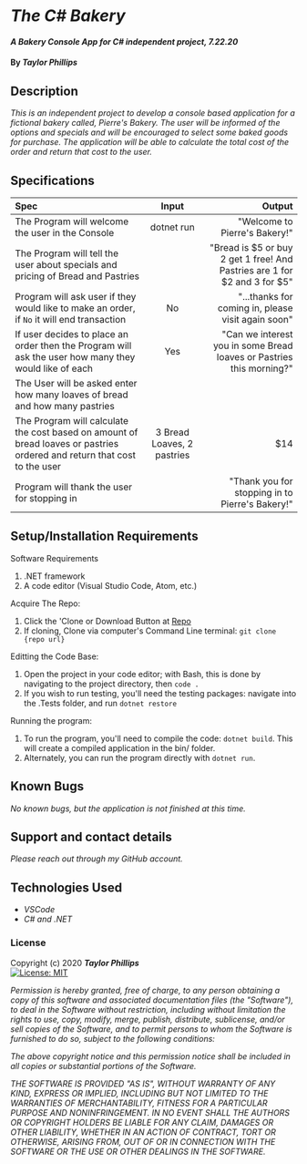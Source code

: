 # _The C# Bakery_

#### _A Bakery Console App for C# independent project, 7.22.20_

#### By _**Taylor Phillips**_

## Description

_This is an independent project to develop a console based application for a fictional bakery called, Pierre's Bakery.  The user will be informed of the options and specials and will be encouraged to select some baked goods for purchase.  The application will be able to calculate the total cost of the order and return that cost to the user._

## Specifications

| Spec | Input | Output |
| :--- | :---: | ---: |
| The Program will welcome the user in the Console  | dotnet run  | "Welcome to Pierre's Bakery!"  |
| The Program will tell the user about specials and pricing of Bread and Pastries |   |  "Bread is $5 or buy 2 get 1 free! And Pastries are 1 for $2 and 3 for $5" |
| Program will ask user if they would like to make an order, if `No` it will end transaction   |  No   |  "...thanks for coming in, please visit again soon"    | 
| If user decides to place an order then the Program will ask the user how many they would like of each  |  Yes | "Can we interest you in some Bread loaves or Pastries this morning?"  |
| The User will be asked enter how many loaves of bread and how many pastries   |   |       |
| The Program will calculate the cost based on amount of bread loaves or pastries ordered and return that cost to the user |  3 Bread Loaves, 2 pastries  | $14  |
| Program will thank the user for stopping in   |   |  "Thank you for stopping in to Pierre's Bakery!"  |   

## Setup/Installation Requirements

Software Requirements
1. .NET framework
2. A code editor (Visual Studio Code, Atom, etc.)

Acquire The Repo:
1. Click the 'Clone or Download Button at [Repo](https://github.com/tayphill13/TheBakery.Solution.git)
2. If cloning, Clone via computer's Command Line terminal: `git clone {repo url}`

Editting the Code Base:
1. Open the project in your code editor; with Bash, this is done by navigating to the project directory, then `code .`
2. If you wish to run testing, you'll need the testing packages: navigate into the .Tests folder, and run `dotnet restore`

Running the program:
1. To run the program, you'll need to compile the code: `dotnet build`. This will create a compiled application in the bin/ folder.
2. Alternately, you can run the program directly with `dotnet run`.

## Known Bugs

_No known bugs, but the application is not finished at this time._

## Support and contact details

_Please reach out through my GitHub account._

## Technologies Used

* _VSCode_
* _C# and .NET_

### License

Copyright (c) 2020 **_Taylor Phillips_**   
[![License: MIT](https://img.shields.io/badge/License-MIT-yellow.svg)](https://opensource.org/licenses/MIT)

*Permission is hereby granted, free of charge, to any person obtaining a copy
of this software and associated documentation files (the "Software"), to deal
in the Software without restriction, including without limitation the rights
to use, copy, modify, merge, publish, distribute, sublicense, and/or sell
copies of the Software, and to permit persons to whom the Software is
furnished to do so, subject to the following conditions:*

*The above copyright notice and this permission notice shall be included in all
copies or substantial portions of the Software.*

*THE SOFTWARE IS PROVIDED "AS IS", WITHOUT WARRANTY OF ANY KIND, EXPRESS OR
IMPLIED, INCLUDING BUT NOT LIMITED TO THE WARRANTIES OF MERCHANTABILITY,
FITNESS FOR A PARTICULAR PURPOSE AND NONINFRINGEMENT. IN NO EVENT SHALL THE
AUTHORS OR COPYRIGHT HOLDERS BE LIABLE FOR ANY CLAIM, DAMAGES OR OTHER
LIABILITY, WHETHER IN AN ACTION OF CONTRACT, TORT OR OTHERWISE, ARISING FROM,
OUT OF OR IN CONNECTION WITH THE SOFTWARE OR THE USE OR OTHER DEALINGS IN THE
SOFTWARE.*